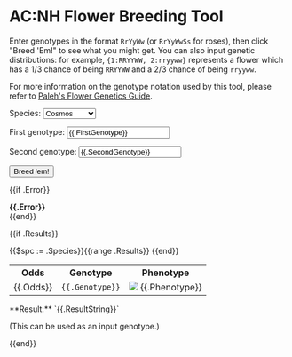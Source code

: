 # AC:NH Flower Breeding Tool

Enter genotypes in the format `RrYyWw` (or `RrYyWwSs` for roses), then click "Breed 'Em!" to see what you might get. You can also input genetic distributions: for example, `{1:RRYYWW, 2:rryyww}` represents a flower which has a 1/3 chance of being `RRYYWW` and a 2/3 chance of being `rryyww`.

For more information on the genotype notation used by this tool, please refer to [Paleh's Flower Genetics Guide](https://docs.google.com/document/d/1ARIQCUc5YVEd01D7jtJT9EEJF45m07NXhAm4fOpNvCs).

<form action="" method="get">
<p>
<label for="species">Species: </label>
<select name="species">
<option value="cosmos"{{if eq .Species "cosmos"}} selected{{end}}>Cosmos</option>
<option value="hyacinths"{{if eq .Species "hyacinths"}} selected{{end}}>Hyacinths</option>
<option value="lilies"{{if eq .Species "lilies"}} selected{{end}}>Lilies</option>
<option value="mums"{{if eq .Species "mums"}} selected{{end}}>Mums</option>
<option value="pansies"{{if eq .Species "pansies"}} selected{{end}}>Pansies</option>
<option value="roses"{{if eq .Species "roses"}} selected{{end}}>Roses</option>
<option value="tulips"{{if eq .Species "tulips"}} selected{{end}}>Tulips</option>
<option value="windflowers"{{if eq .Species "windflowers"}} selected{{end}}>Windflowers</option>
</select>
</p>
<p><label for="firstGenotype">First genotype: </label><input type="text" name="firstGenotype" id="firstGenotype" value="{{.FirstGenotype}}"></p>
<p><label for="secondGenotype">Second genotype: </label><input type="text" name="secondGenotype" id="secondGenotype" value="{{.SecondGenotype}}"></p>
<p><input type="submit" value="Breed 'em!"></p>
</form>

{{if .Error}}<div><b>{{.Error}}</b></div>{{end}}

{{if .Results}}
<div>
<table class="flower-table">
<tr>
<th>Odds</th>
<th>Genotype</th>
<th>Phenotype</th>
</tr>
{{$spc := .Species}}{{range .Results}}
<tr>
<td>{{.Odds}}</td>
<td><code>{{.Genotype}}</code></td>
<td><img src="{{pic $spc .Phenotype}}"> <span>{{.Phenotype}}</span></td>
</tr>
{{end}}
</table>
**Result:** `{{.ResultString}}`

(This can be used as an input genotype.)
</div>
{{end}}
</body>
</html>
